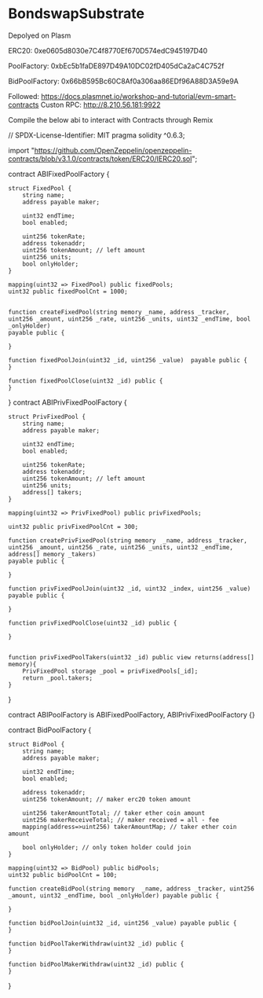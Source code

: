 # BondswapSubstrate
Depolyed on Plasm


ERC20:  0xe0605d8030e7C4f8770Ef670D574edC945197D40


PoolFactory:  0xbEc5b1faDE897D49A10DC02fD405dCa2aC4C752f


BidPoolFactory:  0x66bB595Bc60C8Af0a306aa86EDf96A88D3A59e9A

Followed: 
https://docs.plasmnet.io/workshop-and-tutorial/evm-smart-contracts
Custon RPC: http://8.210.56.181:9922


Compile the below abi to interact with Contracts through Remix 

// SPDX-License-Identifier: MIT
pragma solidity ^0.6.3;

import "https://github.com/OpenZeppelin/openzeppelin-contracts/blob/v3.1.0/contracts/token/ERC20/IERC20.sol";

contract ABIFixedPoolFactory {

    struct FixedPool {
        string name;
        address payable maker;

        uint32 endTime;
        bool enabled;

        uint256 tokenRate;
        address tokenaddr;
        uint256 tokenAmount; // left amount
        uint256 units;
        bool onlyHolder;
    }

    mapping(uint32 => FixedPool) public fixedPools;
    uint32 public fixedPoolCnt = 1000;


    function createFixedPool(string memory _name, address _tracker, uint256 _amount, uint256 _rate, uint256 _units, uint32 _endTime, bool _onlyHolder)
    payable public {
        
    }

    function fixedPoolJoin(uint32 _id, uint256 _value)  payable public {
    }

    function fixedPoolClose(uint32 _id) public {
    }

}
contract ABIPrivFixedPoolFactory {
    
    struct PrivFixedPool {
        string name;
        address payable maker;

        uint32 endTime;
        bool enabled;

        uint256 tokenRate;
        address tokenaddr;
        uint256 tokenAmount; // left amount
        uint256 units;
        address[] takers;
    }

    mapping(uint32 => PrivFixedPool) public privFixedPools;

    uint32 public privFixedPoolCnt = 300;

    function createPrivFixedPool(string memory  _name, address _tracker, uint256 _amount, uint256 _rate, uint256 _units, uint32 _endTime,
    address[] memory _takers)
    payable public {

    }

    function privFixedPoolJoin(uint32 _id, uint32 _index, uint256 _value)  payable public {
        
    }

    function privFixedPoolClose(uint32 _id) public {
        
    }


    function privFixedPoolTakers(uint32 _id) public view returns(address[] memory){
        PrivFixedPool storage _pool = privFixedPools[_id];
        return _pool.takers;
    }
}

contract ABIPoolFactory is ABIFixedPoolFactory, ABIPrivFixedPoolFactory {}



contract BidPoolFactory  {


    struct BidPool {
        string name;
        address payable maker;

        uint32 endTime;
        bool enabled;

        address tokenaddr;
        uint256 tokenAmount; // maker erc20 token amount

        uint256 takerAmountTotal; // taker ether coin amount
        uint256 makerReceiveTotal; // maker received = all - fee
        mapping(address=>uint256) takerAmountMap; // taker ether coin amount

        bool onlyHolder; // only token holder could join
    }

    mapping(uint32 => BidPool) public bidPools;
    uint32 public bidPoolCnt = 100;

    function createBidPool(string memory  _name, address _tracker, uint256 _amount, uint32 _endTime, bool _onlyHolder) payable public {
       
    }

    function bidPoolJoin(uint32 _id, uint256 _value) payable public {
    }

    function bidPoolTakerWithdraw(uint32 _id) public {
    }

    function bidPoolMakerWithdraw(uint32 _id) public {
    }
}

